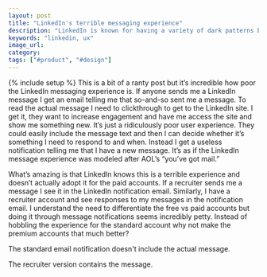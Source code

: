 ```yaml
---
layout: post
title: "LinkedIn's terrible messaging experience"
description: "LinkedIn is known for having a variety of dark patterns but not including the message text in a notification email is terrible."
keywords: "linkedin, ux"
image_url:
category:
tags: ["#product", "#design"]
---
```

{% include setup %}
This is a bit of a ranty post but it’s incredible how poor the LinkedIn messaging experience is. If anyone sends me a LinkedIn message I get an email telling me that so-and-so sent me a message. To read the actual message I need to clickthrough to get to the LinkedIn site. I get it, they want to increase engagement and have me access the site and show me something new. It’s just a ridiculously poor user experience. They could easily include the message text and then I can decide whether it’s something I need to respond to and when. Instead I get a useless notification telling me that I have a new message. It’s as if the LinkedIn message experience was modeled after AOL’s “you’ve got mail.”

What’s amazing is that LinkedIn knows this is a terrible experience and doesn’t actually adopt it for the paid accounts. If a recruiter sends me a message I see it in the LinkedIn notification email. Similarly, I have a recruiter account and see responses to my messages in the notification email. I understand the need to differentiate the free vs paid accounts but doing it through message notifications seems incredibly petty. Instead of hobbling the experience for the standard account why not make the premium accounts that much better?

<amp-img src="{{ IMG_PATH }}linkedin-messaging-standard.png" alt="The standard email notification" width="527" height="183" layout="responsive"></amp-img>
<p class="caption">The standard email notification doesn't include the actual message.</p>

<amp-img src="{{ IMG_PATH }}linkedin-messaging-recruiter.png" alt="The recruiter email notification" width="568" height="233" layout="responsive"></amp-img>
<p class="caption">The recruiter version contains the message.</p>
